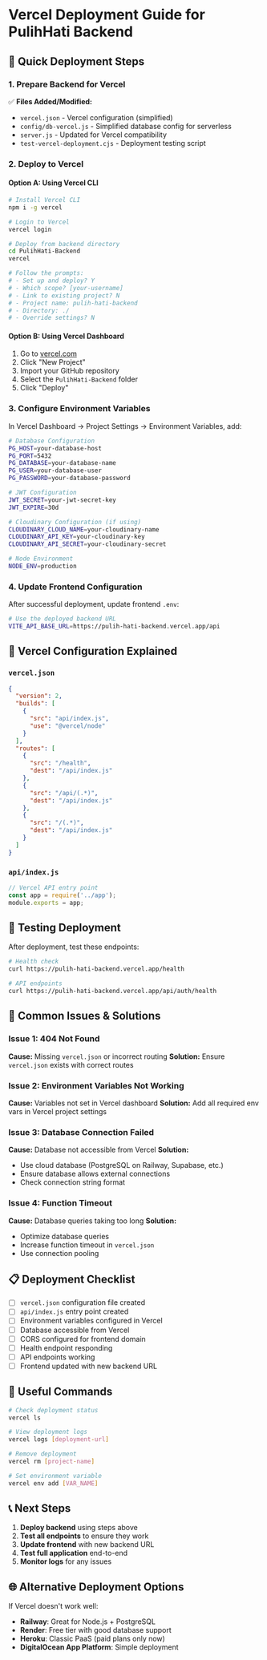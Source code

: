 # Vercel Deployment Guide for PulihHati Backend

## 🚀 Quick Deployment Steps

### 1. **Prepare Backend for Vercel**

✅ **Files Added/Modified:**
- `vercel.json` - Vercel configuration (simplified)
- `config/db-vercel.js` - Simplified database config for serverless
- `server.js` - Updated for Vercel compatibility
- `test-vercel-deployment.cjs` - Deployment testing script

### 2. **Deploy to Vercel**

#### Option A: Using Vercel CLI
```bash
# Install Vercel CLI
npm i -g vercel

# Login to Vercel
vercel login

# Deploy from backend directory
cd PulihHati-Backend
vercel

# Follow the prompts:
# - Set up and deploy? Y
# - Which scope? [your-username]
# - Link to existing project? N
# - Project name: pulih-hati-backend
# - Directory: ./
# - Override settings? N
```

#### Option B: Using Vercel Dashboard
1. Go to [vercel.com](https://vercel.com)
2. Click "New Project"
3. Import your GitHub repository
4. Select the `PulihHati-Backend` folder
5. Click "Deploy"

### 3. **Configure Environment Variables**

In Vercel Dashboard → Project Settings → Environment Variables, add:

```bash
# Database Configuration
PG_HOST=your-database-host
PG_PORT=5432
PG_DATABASE=your-database-name
PG_USER=your-database-user
PG_PASSWORD=your-database-password

# JWT Configuration
JWT_SECRET=your-jwt-secret-key
JWT_EXPIRE=30d

# Cloudinary Configuration (if using)
CLOUDINARY_CLOUD_NAME=your-cloudinary-name
CLOUDINARY_API_KEY=your-cloudinary-key
CLOUDINARY_API_SECRET=your-cloudinary-secret

# Node Environment
NODE_ENV=production
```

### 4. **Update Frontend Configuration**

After successful deployment, update frontend `.env`:

```bash
# Use the deployed backend URL
VITE_API_BASE_URL=https://pulih-hati-backend.vercel.app/api
```

## 🔧 Vercel Configuration Explained

### `vercel.json`
```json
{
  "version": 2,
  "builds": [
    {
      "src": "api/index.js",
      "use": "@vercel/node"
    }
  ],
  "routes": [
    {
      "src": "/health",
      "dest": "/api/index.js"
    },
    {
      "src": "/api/(.*)",
      "dest": "/api/index.js"
    },
    {
      "src": "/(.*)",
      "dest": "/api/index.js"
    }
  ]
}
```

### `api/index.js`
```javascript
// Vercel API entry point
const app = require('../app');
module.exports = app;
```

## 🧪 Testing Deployment

After deployment, test these endpoints:

```bash
# Health check
curl https://pulih-hati-backend.vercel.app/health

# API endpoints
curl https://pulih-hati-backend.vercel.app/api/auth/health
```

## 🐛 Common Issues & Solutions

### Issue 1: 404 Not Found
**Cause:** Missing `vercel.json` or incorrect routing
**Solution:** Ensure `vercel.json` exists with correct routes

### Issue 2: Environment Variables Not Working
**Cause:** Variables not set in Vercel dashboard
**Solution:** Add all required env vars in Vercel project settings

### Issue 3: Database Connection Failed
**Cause:** Database not accessible from Vercel
**Solution:** 
- Use cloud database (PostgreSQL on Railway, Supabase, etc.)
- Ensure database allows external connections
- Check connection string format

### Issue 4: Function Timeout
**Cause:** Database queries taking too long
**Solution:** 
- Optimize database queries
- Increase function timeout in `vercel.json`
- Use connection pooling

## 📋 Deployment Checklist

- [ ] `vercel.json` configuration file created
- [ ] `api/index.js` entry point created
- [ ] Environment variables configured in Vercel
- [ ] Database accessible from Vercel
- [ ] CORS configured for frontend domain
- [ ] Health endpoint responding
- [ ] API endpoints working
- [ ] Frontend updated with new backend URL

## 🔗 Useful Commands

```bash
# Check deployment status
vercel ls

# View deployment logs
vercel logs [deployment-url]

# Remove deployment
vercel rm [project-name]

# Set environment variable
vercel env add [VAR_NAME]
```

## 📞 Next Steps

1. **Deploy backend** using steps above
2. **Test all endpoints** to ensure they work
3. **Update frontend** with new backend URL
4. **Test full application** end-to-end
5. **Monitor logs** for any issues

## 🌐 Alternative Deployment Options

If Vercel doesn't work well:
- **Railway**: Great for Node.js + PostgreSQL
- **Render**: Free tier with good database support
- **Heroku**: Classic PaaS (paid plans only now)
- **DigitalOcean App Platform**: Simple deployment
